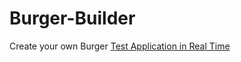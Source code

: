 # Burger-Builder
Create your own Burger
[Test Application in Real Time](https://burger-builder-63f66.web.app/)
